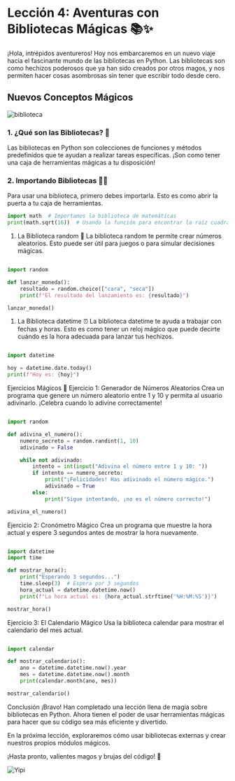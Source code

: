 
# Lección 4: Aventuras con Bibliotecas Mágicas 📚✨

¡Hola, intrépidos aventureros! Hoy nos embarcaremos en un nuevo viaje hacia el fascinante mundo de las bibliotecas en Python. Las bibliotecas son como hechizos poderosos que ya han sido creados por otros magos, y nos permiten hacer cosas asombrosas sin tener que escribir todo desde cero.

## Nuevos Conceptos Mágicos

![biblioteca](https://res.cloudinary.com/dukgkrpft/image/upload/v1731876929/lessons/aventuras-con-bibliotecas-magicas-en-python/ae7fkgdigmnlbobv2foi.webp)

### 1. ¿Qué son las Bibliotecas? 🎩

Las bibliotecas en Python son colecciones de funciones y métodos predefinidos que te ayudan a realizar tareas específicas. ¡Son como tener una caja de herramientas mágicas a tu disposición!

### 2. Importando Bibliotecas 🧙‍♂️

Para usar una biblioteca, primero debes importarla. Esto es como abrir la puerta a tu caja de herramientas.

```python
import math  # Importamos la biblioteca de matemáticas
print(math.sqrt(16))  # Usando la función para encontrar la raíz cuadrada
```

1. La Biblioteca random 🎲
La biblioteca random te permite crear números aleatorios. Esto puede ser útil para juegos o para simular decisiones mágicas.

```python

import random

def lanzar_moneda():
    resultado = random.choice(["cara", "seca"])
    print(f"El resultado del lanzamiento es: {resultado}")

lanzar_moneda()
```

1. La Biblioteca datetime ⏰
La biblioteca datetime te ayuda a trabajar con fechas y horas. Esto es como tener un reloj mágico que puede decirte cuándo es la hora adecuada para lanzar tus hechizos.

```python

import datetime

hoy = datetime.date.today()
print(f"Hoy es: {hoy}")
```

Ejercicios Mágicos 🔮
Ejercicio 1: Generador de Números Aleatorios
Crea un programa que genere un número aleatorio entre 1 y 10 y permita al usuario adivinarlo. ¡Celebra cuando lo adivine correctamente!

```python

import random

def adivina_el_numero():
    numero_secreto = random.randint(1, 10)
    adivinado = False

    while not adivinado:
        intento = int(input("Adivina el número entre 1 y 10: "))
        if intento == numero_secreto:
            print("¡Felicidades! Has adivinado el número mágico.")
            adivinado = True
        else:
            print("Sigue intentando, ¡no es el número correcto!")

adivina_el_numero()
```

Ejercicio 2: Cronómetro Mágico
Crea un programa que muestre la hora actual y espere 3 segundos antes de mostrar la hora nuevamente.

```python

import datetime
import time

def mostrar_hora():
    print("Esperando 3 segundos...")
    time.sleep(3)  # Espera por 3 segundos
    hora_actual = datetime.datetime.now()
    print(f"La hora actual es: {hora_actual.strftime('%H:%M:%S')}")

mostrar_hora()
```

Ejercicio 3: El Calendario Mágico
Usa la biblioteca calendar para mostrar el calendario del mes actual.

```python

import calendar

def mostrar_calendario():
    ano = datetime.datetime.now().year
    mes = datetime.datetime.now().month
    print(calendar.month(ano, mes))

mostrar_calendario()
```

Conclusión
¡Bravo! Han completado una lección llena de magia sobre bibliotecas en Python. Ahora tienen el poder de usar herramientas mágicas para hacer que su código sea más eficiente y divertido.

En la próxima lección, exploraremos cómo usar bibliotecas externas y crear nuestros propios módulos mágicos.

¡Hasta pronto, valientes magos y brujas del código! 🌌

![Yipi](https://res.cloudinary.com/dukgkrpft/image/upload/v1729378761/lessons/felicidades-yipi/jczrx7hhw88cvrfnmiae.jpg)
